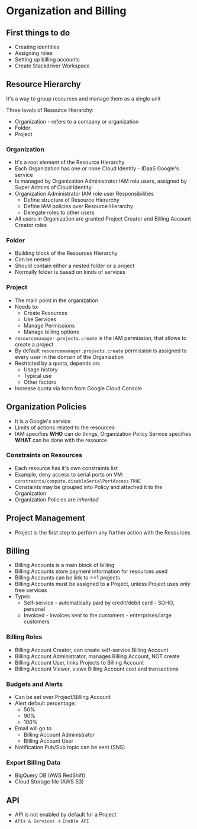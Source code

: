 # Organization and Billing

## First things to do

* Creating identities
* Assigning roles
* Setting up billing accounts
* Create Stackdriver Workspace

## Resource Hierarchy

It's a way to group resources and manage them as a single unit

Three levels of Resource Hierarchy:

* Organization - refers to a company or organization
* Folder
* Project

### Organization

* It's a root element of the Resource Hierarchy
* Each Organization has one or none Cloud Identity - IDaaS Google's service
* Is managed by Organization Administrator IAM role users, assigned by Super Admins of Cloud Identity:
* Organization Administrator IAM role user Responsibilities
  * Define structure of Resource Hierarchy
  * Define IAM policies over Resource Hierarchy
  * Delegate roles to other users
* All users in Organization are granted Project Creator and Billing Account Creator roles

### Folder

* Building block of the Resources Hierarchy
* Can be nested
* Should contain either a nested folder or a project
* Normally folder is based on kinds of services

### Project

* The main point in the organization
* Needs to:
  * Create Resources
  * Use Services
  * Manage Permissions
  * Manage billing options
* `resourcemanager.projects.create` is the IAM permission, that allows to create a project
* By default `resourcemanager.projects.create` permission is assigned to every user in the domain of the Organization
* Restricted by a quota, depends on:
  * Usage history
  * Typical use
  * Other factors
* Increase quota via form from Google Cloud Console

## Organization Policies

* It is a Google's service
* Limits of actions related to the resources
* IAM specifies **WHO** can do things, Organization Policy Service specifies **WHAT** can be done with the resource

### Constraints on Resources

* Each resource has it's own constraints list
* Example, deny access to serial ports on VM:
    `constraints/compute.disableSerialPortAccess` `TRUE`
* Constaints may be grouped into Policy and attached it to the Organization
* Organization Policies are *inherited*

## Project Management

* Project is the first step to perform any further action with the Resources

## Billing

* Billing Accounts is a main block of billing
* Billing Accounts store payment information for resources used
* Billing Accounts can be link to >=1 projects
* Billing Accounts must be assigned to a Project, unless Project uses *only* free services
* Types
  * Self-service - automatically paid by credit/debit card - SOHO, personal
  * Invoiced - invoices sent to the customers - enterprises/large customers

### Billing Roles

* Billing Account Creator, can create self-service Billing Account
* Billing Account Administrator, manages Billing Account, NOT create
* Billing Account User, links Projects to Billing Account
* Billing Account Viewer, views Billing Account cost and transactions

### Budgets and Alerts

* Can be set over Project/Billing Account
* Alert default percentage:
  * 50%
  * 90%
  * 100%
* Email will go to
  * Billing Account Administrator
  * Billing Account User
* Notification Pub/Sub topic can be sent (SNS)

### Export Billing Data

* BigQuery DB (AWS RedShift)
* Cloud Storage file (AWS S3)

## API

* API is not enabled by default for a Project
* `APIs & Services` -> `Enable API`
